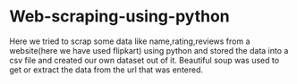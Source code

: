 # Web-scraping-using-python
Here we tried to scrap some data like name,rating,reviews from a website(here we have used flipkart) using python and stored the data into a csv file and created our own dataset out of it.
Beautiful soup was used to get or extract the data from the url that was entered.

